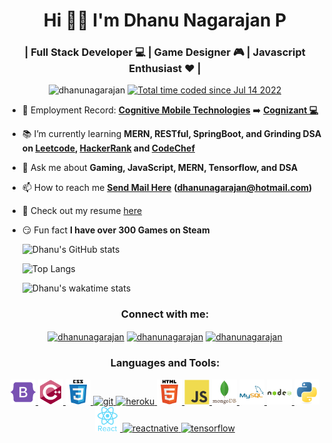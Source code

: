<h1 align="center">Hi 👋🏻 I'm Dhanu Nagarajan P</h1>
<h3 align="center">| Full Stack Developer 💻 | Game Designer 🎮 | Javascript Enthusiast ❤️ |</h3>

<p align="center"> 
  <img src="https://komarev.com/ghpvc/?username=dhanunagarajanp&label=Profile%20views&color=0e75b6&style=plastic" alt="dhanunagarajan" />
  <a href="https://wakatime.com/@bb0f9b8d-8a41-4d25-b432-3871bdeddcd2"><img src="https://wakatime.com/badge/user/bb0f9b8d-8a41-4d25-b432-3871bdeddcd2.svg" alt="Total time coded since Jul 14 2022" /></a>
</p>

- 💼 Employment Record: [**Cognitive Mobile Technologies**](http://cognitivemobile.net/) ➡️ [**Cognizant 💻**](https://www.cognizant.com/)

- 📚 I’m currently learning **MERN, RESTful, SpringBoot, and Grinding DSA on [Leetcode](https://leetcode.com/dhanunagarajan/), [HackerRank](https://www.hackerrank.com/DhanuNagarajanP) and [CodeChef](https://www.codechef.com/users/dhanunagarajan)**

- 💬 Ask me about **Gaming, JavaScript, MERN, Tensorflow, and DSA**

- 📫 How to reach me [**Send Mail Here**](mailto:dhanunagarajan@hotmail.com) **(dhanunagarajan@hotmail.com)**

- 📄 Check out my resume [here]()

- 😏 Fun fact **I have over 300 Games on Steam**

  ![Dhanu's GitHub stats](https://github-readme-stats.vercel.app/api?username=dhanunagarajan&show_icons=true&theme=nightowl)

  ![Top Langs](https://github-readme-stats.vercel.app/api/top-langs/?username=dhanunagarajan)

  ![Dhanu's wakatime stats](https://github-readme-stats.vercel.app/api/wakatime?username=dhanunagarajan)

<h3 align="center">Connect with me:</h3>
<p align="center">
<a href="https://dev.to/dhanunagarajan" target="blank"><img align="center" src="https://cdn-icons-png.flaticon.com/512/5969/5969113.png" alt="dhanunagarajan" height="30" width="40" /></a>
<a href="https://www.linkedin.com/in/dhanunagarajanp/" target="blank"><img align="center" src="https://cdn-icons.flaticon.com/png/512/3536/premium/3536505.png?token=exp=1657806601~hmac=670f77fb8b242ba945558094ce4d686c" alt="dhanunagarajan" height="30" width="40" /></a>
<a href="https://instagram.com/dhanu.nagarajan" target="blank"><img align="center" src="https://cdn-icons-png.flaticon.com/512/174/174855.png" alt="dhanunagarajan" height="30" width="40" /></a>
</p>

<h3 align="center">Languages and Tools:</h3>
<p align="center"> <a href="https://getbootstrap.com" target="_blank"> <img src="https://github.com/devicons/devicon/blob/master/icons/bootstrap/bootstrap-plain.svg" alt="bootstrap" width="40" height="40"/> </a> <a href="https://www.w3schools.com/cpp/" target="_blank"> <img src="https://github.com/devicons/devicon/blob/master/icons/cplusplus/cplusplus-original.svg" alt="cplusplus" width="40" height="40"/> </a> <a href="https://www.w3schools.com/css/" target="_blank"> <img src="https://github.com/devicons/devicon/blob/master/icons/css3/css3-original-wordmark.svg" alt="css3" width="40" height="40"/> </a> <a href="https://git-scm.com/" target="_blank"> <img src="https://www.vectorlogo.zone/logos/git-scm/git-scm-icon.svg" alt="git" width="40" height="40"/> </a> <a href="https://heroku.com" target="_blank"> <img src="https://www.vectorlogo.zone/logos/heroku/heroku-icon.svg" alt="heroku" width="40" height="40"/> </a> <a href="https://www.w3.org/html/" target="_blank"> <img src="https://github.com/devicons/devicon/blob/master/icons/html5/html5-original-wordmark.svg" alt="html5" width="40" height="40"/> </a> <a href="https://developer.mozilla.org/en-US/docs/Web/JavaScript" target="_blank"> <img src="https://github.com/devicons/devicon/blob/master/icons/javascript/javascript-original.svg" alt="javascript" width="40" height="40"/> </a> <a href="https://www.mongodb.com/" target="_blank"> <img src="https://github.com/devicons/devicon/blob/master/icons/mongodb/mongodb-original-wordmark.svg" alt="mongodb" width="40" height="40"/> </a> <a href="https://www.mysql.com/" target="_blank"> <img src="https://github.com/devicons/devicon/blob/master/icons/mysql/mysql-original-wordmark.svg" alt="mysql" width="40" height="40"/> </a> <a href="https://nodejs.org" target="_blank"> <img src="https://github.com/devicons/devicon/blob/master/icons/nodejs/nodejs-original-wordmark.svg" alt="nodejs" width="40" height="40"/> </a> <a href="https://www.python.org" target="_blank"> <img src="https://github.com/devicons/devicon/blob/master/icons/python/python-original.svg" alt="python" width="40" height="40"/> </a> <a href="https://reactjs.org/" target="_blank"> <img src="https://github.com/devicons/devicon/blob/master/icons/react/react-original-wordmark.svg" alt="react" width="40" height="40"/> </a> <a href="https://reactnative.dev/" target="_blank"> <img src="https://reactnative.dev/img/header_logo.svg" alt="reactnative" width="40" height="40"/> </a> <a href="https://www.tensorflow.org" target="_blank"> <img src="https://www.vectorlogo.zone/logos/tensorflow/tensorflow-icon.svg" alt="tensorflow" width="40" height="40"/> </a> </p>
